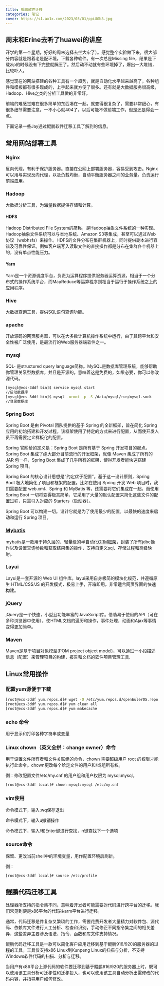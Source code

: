 ```yaml
---
title: 鲲鹏软件迁移
categories: 笔记
cover: https://s1.ax1x.com/2023/03/01/ppiUGb8.jpg
---
```

## 周末和Erine去听了huawei的讲座
开学的第一个星期，好好的周末选择去坐大牢了）。感觉整个实验做下来，很大部分内容就是跟着老是配环境，下载各种软件。有一次总是Missing file，结果是下载zip的时候没有下完整就解压了。然后动不动就有些环境掉了，爆出一大堆错，比较吓人。

感觉现在的网站搭建的各种工具有一个趋势，就是自动化水平越来越高了，各种组件和模板都有很多现成的，上手起来就方便了很多。还有就是大数据服务很高级，Hadoop、Hive之类的分析工具做的非常好。

前端的难感觉难在很多简单的东西凑在一起，就变得很复杂了，需要非常细心，有很多细节需要注意，一不小心就404了。以后可能不做前端工作，但是还是得会一点。

下面记录一些Jay通过鲲鹏软件迁移工具了解到的信息。
## 常用网站部署工具
### Nginx
反向代理，有利于保护服务器。直接在公网上部署服务器，容易受到攻击。Nginx可以用与实现反向代理，以及负载均衡，自动平衡服务器之间的业务量。负责运行前端应用。
### Hadoop
大数据分析工具，为海量数据提供存储和计算。
####  HDFS
Hadoop Distributed File System的简称，是Hadoop抽象文件系统的一种实现。Hadoop抽象文件系统可以与本地系统、Amazon S3等集成，甚至可以通过Web协议（webhsfs）来操作。HDFS的文件分布在集群机器上，同时提供副本进行容错及可靠性保证。例如客户端写入读取文件的直接操作都是分布在集群各个机器上的，没有单点性能压力。
#### Yarn
Yarn是一个资源调度平台，负责为运算程序提供服务器运算资源，相当于一个分布式的操作系统平台，而MapReduce等运算程序则相当于运行于操作系统之上的应用程序。
### Hive
大数据查询工具，提供SQL语句查询功能。
### apache
开放源码的网页服务器，可以在大多数计算机操作系统中运行，由于其跨平台和安全性被广泛使用，是最流行的Web服务器端软件之一。
### mysql
SQL- 是structured query language简称。MySQL是数据库管理系统，能够帮助你管理关系型数据库，并且是开源的，意味着这是免费的，如果必要，你可以修改源代码。
```BASH
[mysql@ecs-3ddf bin]$ service mysql start
//启动数据库
[mysql@ecs-3ddf bin]$ mysql -uroot -p -S /data/mysql/run/mysql.sock
//登录数据库
```
### Spring Boot
Spring Boot 是由 Pivotal 团队提供的基于 Spring 的全新框架，旨在简化 Spring 应用的初始搭建和开发过程。该框架使用了特定的方式来进行配置，从而使开发人员不再需要定义样板化的配置。

Spring 官网给的定义是：Spring Boot 是所有基于 Spring 开发项目的起点。Spring Boot 集成了绝大部分目前流行的开发框架，就像 Maven 集成了所有的 JAR 包一样，Spring Boot 集成了几乎所有的框架，使得开发者能快速搭建 Spring 项目。

Spring Boot 的核心设计思想是“约定优于配置”。基于这一设计原则，Spring Boot 极大地简化了项目和框架的配置。比如在使用 Spring 开发 Web 项目时，我们需要配置 web.xml、Spring 和 MyBatis 等，还需要将它们集成在一起。而使用 Spring Boot 一切将变得极其简单，它采用了大量的默认配置来简化这些文件的配置过程，只需引入对应的 Starters（启动器）。

Spring Boot 可以构建一切。设计它就是为了使用最少的配置，以最快的速度来启动和运行 Spring 项目。
### [Mybatis](https://blog.csdn.net/chaizepeng/article/details/119384531)
mybatis是一款用于持久层的、轻量级的半自动化[ORM框架](https://blog.csdn.net/Mr_VK/article/details/122930987#:~:text=%E4%BB%80%E4%B9%88%E6%98%AForm?)，封装了所有jdbc操作以及设置查询参数和获取结果集的操作，支持自定义sql、存储过程和高级映射。
### Layui
Layui是一套开源的 Web UI 组件库。layui采用自身极简的模块化规范，并遵循原生 HTML/CSS/JS 的开发模式，极易上手，开箱即用。非常适合网页界面的快速构建。
### jQuery
jQuery是一个快速，小型且功能丰富的JavaScript库。借助易于使用的API（可在多种浏览器中使用），使HTML文档的遍历和操作，事件处理，动画和Ajax等事情变得更加简单。
### Maven
Maven是基于项目对象模型(POM project object model)，可以通过一小段描述信息（配置）来管理项目的构建，报告和文档的软件项目管理工具.
## Linux常用操作
### 配置yum源便于下载
```BASH
[root@ecs-3ddf yum.repos.d]# wget -O /etc/yum.repos.d/openEulerOS.repo https://repo.huaweicloud.com/repository/conf/openeuler_aarch64.repo
[root@ecs-3ddf yum.repos.d]# yum clean all
[root@ecs-3ddf yum.repos.d]# yum makecache
```
### echo 命令
用于显示和打印各种字符串或变量
### Linux chown（英文全拼：change owner）命令
用于设置文件所有者和文件关联组的命令，chown 需要超级用户 root 的权限才能执行此命令。chown更改每个给定文件的用户和/或组所有权。

例：修改配置文件/etc/my.cnf 的用户组和用户权限为 mysql:mysql。
```BASH
[root@ecs-3ddf local]# chown mysql:mysql /etc/my.cnf
```
### vim使用
命令模式下，输入:wq保存退出

命令模式下，输入u撤销操作

命令模式下，输入/和Enter键进行查找，n键查找下一个选项

### source命令
保留、更改当前shell中的环境变量，用作配置环境后刷新。

例：
```BASH
[root@ecs-3ddf local]# source /etc/profile
```
## 鲲鹏代码迁移工具
处理器所支持的指令集不同，意味着开发者可能需要对代码进行跨平台的迁移。我们常见到便是x86平台的代码往arm平台进行迁移。

通常，代码迁移是件复杂又繁琐的工作，需要花费开发者大量精力对软件包、源代码、依赖库文件进行人工分析、检查和识别，手动修正不同指令集之间的相关差异，这些差异主要涉及语法、指令、函数和库文件支持情况。


鲲鹏代码迁移工具是一款可以简化客户应用迁移到基于鲲鹏916/920的服务器的过程的工具。工具仅支持x86 Linux到Kunpeng Linux的扫描与分析，不支持Windows软件代码的扫描、分析与迁移。

当用户有x86平台上源代码的软件要迁移到基于鲲鹏916/920的服务器上时，既可以使用该工具分析可迁移性和迁移投入，也可以使用该工具自动分析出需修改的代码内容，并指导用户如何修改。
